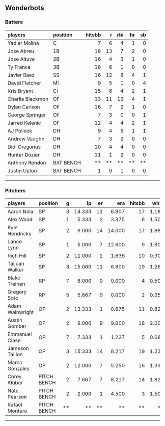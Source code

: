 ## Wonderbots

### Batters

 
|players          |position  | hitsbb|  r| rbi| hr| sb| 
|:----------------|:---------|------:|--:|---:|--:|--:| 
|Yadier Molina    |C         |      7|  6|   4|  1|  0| 
|Jose Abreu       |1B        |     18| 13|   7|  2|  0| 
|Jose Altuve      |2B        |     16|  4|   3|  1|  0| 
|Ty France        |3B        |     18|  6|   1|  0|  0| 
|Javier Baez      |SS        |     16| 12|   8|  4|  1| 
|David Fletcher   |MI        |      9|  5|   1|  0|  4| 
|Kris Bryant      |CI        |     15|  6|   4|  2|  1| 
|Charlie Blackmon |OF        |     13| 11|  12|  4|  1| 
|Dylan Carlson    |OF        |     16|  7|   2|  1|  0| 
|George Springer  |OF        |      7|  3|   0|  0|  1| 
|Jarred Kelenic   |OF        |     12|  4|   4|  2|  1| 
|AJ Pollock       |DH        |      9|  4|   5|  1|  1| 
|Andrew Vaughn    |DH        |      7|  3|   2|  0|  0| 
|Didi Gregorius   |DH        |     10|  4|   4|  0|  0| 
|Hunter Dozier    |DH        |     11|  1|   2|  0|  0| 
|Anthony Rendon   |BAT BENCH |     **| **|  **| **| **| 
|Justin Upton     |BAT BENCH |      1|  0|   1|  0|  0| 

* * *

### Pitchers

 
|players         |position    |  g|     ip| er|    era| hitsbb|  whip| so|  w| sv| 
|:---------------|:-----------|--:|------:|--:|------:|------:|-----:|--:|--:|--:| 
|Aaron Nola      |SP          |  3| 14.333| 11|  6.907|     17| 1.186| 18|  0|  0| 
|Alex Wood       |SP          |  1|  5.333|  2|  3.375|      8| 1.500|  5|  0|  0| 
|Kyle Hendricks  |SP          |  2|  9.000| 14| 14.000|     17| 1.889|  5|  0|  0| 
|Lance Lynn      |SP          |  1|  5.000|  7| 12.600|      9| 1.800|  7|  0|  0| 
|Rich Hill       |SP          |  2| 11.000|  2|  1.636|     10| 0.909| 12|  0|  0| 
|Taijuan Walker  |SP          |  3| 15.000| 11|  6.600|     19| 1.267| 15|  0|  0| 
|Blake Treinen   |RP          |  7|  8.000|  0|  0.000|      4| 0.500|  8|  2|  1| 
|Gregory Soto    |RP          |  5|  5.667|  0|  0.000|      2| 0.353|  6|  0|  3| 
|Adam Wainwright |OP          |  2| 13.333|  1|  0.675|     11| 0.825|  9|  2|  0| 
|Austin Gomber   |OP          |  2|  9.000|  9|  9.000|     18| 2.000| 10|  0|  0| 
|Emmanuel Clase  |OP          |  7|  7.333|  1|  1.227|      5| 0.682|  6|  0|  3| 
|Jameson Taillon |OP          |  3| 15.333| 14|  8.217|     19| 1.239| 15|  0|  0| 
|Marco Gonzales  |OP          |  2| 12.000|  7|  5.250|     16| 1.333|  6|  2|  0| 
|Corey Kluber    |PITCH BENCH |  2|  7.667|  7|  8.217|     14| 1.826| 11|  0|  0| 
|Nate Pearson    |PITCH BENCH |  2|  2.000|  1|  4.500|      3| 1.500|  3|  0|  0| 
|Rafael Montero  |PITCH BENCH | **|     **| **|     **|     **|    **| **| **| **| 


* * *


